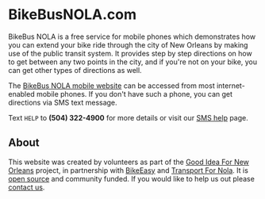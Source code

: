 # BikeBusNOLA.com

BikeBus NOLA is a free service for mobile phones which demonstrates how you can
extend your bike ride through the city of New Orleans by making use of the
public transit system. It provides step by step directions on how to get
between any two points in the city, and if you're not on your bike, you can get
other types of directions as well. 

The [BikeBus NOLA mobile website][root] can be accessed from most
internet-enabled mobile phones. If you don't have such a phone, you can get
directions via SMS text message. 

Text `HELP` to **(504) 322-4900** for more details or visit our [SMS help][sms]
page.

[sms]:/smshelp
[root]:/

## About

This website was created by volunteers as part of the [Good Idea For New
Orleans][good] project, in partnership with [BikeEasy][bikeeasy] and [Transport
For Nola][tfnola]. It is [open source][github] and community funded. If you
would like to help us out please [contact us][contact].

[good]:http://handbook.neighborland.com/good-ideas-for-new-orleans/
[bikeeasy]:http://bikeeasy.org/
[tfnola]:http://www.transportfornola.org/
[contact]:mailto:info@bikebusnola.com
[github]:https://github.com/joelcarranza/bikebus 



